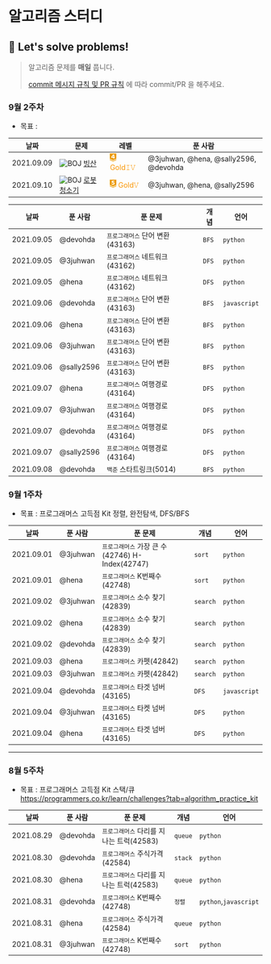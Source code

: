 # 알고리즘 스터디

## 🌻 Let's solve problems!

> 알고리즘 문제를 <b>매일</b> 풉니다.
>
> <a href="./rules for commit & pull request.md">commit 메시지 규칙 및 PR 규칙</a> 에 따라 commit/PR 을 해주세요.

### 9월 2주차
- 목표 :

|날짜|문제|레벨|푼 사람|
|---|---|---|------|
|2021.09.09|![BOJ](https://img.shields.io/static/v1?label=baekjoon&message=2573&color=blue) [빙산](https://www.acmicpc.net/problem/2573)|<img src="./src/images/gold4.png" style="height:16px;"></img> <span style="color:#FA9500">Gold𝙸𝚅</span>|@3juhwan, @hena, @sally2596, @devohda|
|2021.09.10|![BOJ](https://img.shields.io/static/v1?label=baekjoon&message=14503&color=blue) [로봇 청소기](https://www.acmicpc.net/problem/14503)|<img src="./src/images/gold5.png" style="height:16px;"></img> <span style="color:#FA9500">Gold𝚅</span>|@3juhwan, @hena, @sally2596|

|날짜|푼 사람|푼 문제|개념|언어|
|------|---|---|---|---|
|2021.09.05|@devohda|`프로그래머스` 단어 변환(43163)|`BFS`|`python`|
|2021.09.05|@3juhwan|`프로그래머스` 네트워크(43162)|`DFS`|`python`|
|2021.09.05|@hena|`프로그래머스` 네트워크(43162)|`DFS`|`python`|
|2021.09.06|@devohda|`프로그래머스` 단어 변환(43163)|`BFS`|`javascript`|
|2021.09.06|@hena|`프로그래머스` 단어 변환(43163)|`BFS`|`python`|
|2021.09.06|@3juhwan|`프로그래머스` 단어 변환(43163)|`BFS`|`python`|
|2021.09.06|@sally2596|`프로그래머스` 단어 변환(43163)|`BFS`|`python`|
|2021.09.07|@hena|`프로그래머스` 여행경로(43164)|`DFS`|`python`|
|2021.09.07|@3juhwan|`프로그래머스` 여행경로(43164)|`DFS`|`python`|
|2021.09.07|@devohda|`프로그래머스` 여행경로(43164)|`DFS`|`python`|
|2021.09.07|@sally2596|`프로그래머스` 여행경로(43164)|`DFS`|`python`|
|2021.09.08|@devohda|`백준` 스타트링크(5014)|`BFS`|`python`|


### 9월 1주차

- 목표 : 프로그래머스 고득점 Kit 정렬, 완전탐색, DFS/BFS

|날짜|푼 사람|푼 문제|개념|언어|
|------|---|---|---|---|
|2021.09.01|@3juhwan|`프로그래머스` 가장 큰 수(42746) H-Index(42747)|`sort`|`python`|
|2021.09.01|@hena|`프로그래머스` K번째수(42748)|`sort`|`python`|
|2021.09.02|@3juhwan|`프로그래머스` 소수 찾기(42839)|`search`|`python`|
|2021.09.02|@hena|`프로그래머스` 소수 찾기(42839)|`search`|`python`|
|2021.09.02|@devohda|`프로그래머스` 소수 찾기(42839)|`search`|`python`|
|2021.09.03|@hena|`프로그래머스` 카펫(42842)|`search`|`python`|
|2021.09.03|@3juhwan|`프로그래머스` 카펫(42842)|`search`|`python`|
|2021.09.04|@devohda|`프로그래머스` 타겟 넘버(43165)|`DFS`|`javascript`|
|2021.09.04|@3juhwan|`프로그래머스` 타켓 넘버(43165)|`DFS`|`python`|
|2021.09.04|@hena|`프로그래머스` 타겟 넘버(43165)|`DFS`|`python`|

---

### 8월 5주차
- 목표 : 프로그래머스 고득점 Kit 스택/큐
https://programmers.co.kr/learn/challenges?tab=algorithm_practice_kit

|날짜|푼 사람|푼 문제|개념|언어|
|------|---|---|---|---|
|2021.08.29|@devohda|`프로그래머스` 다리를 지나는 트럭(42583)|`queue`|`python`|
|2021.08.30|@devohda|`프로그래머스` 주식가격(42584)|`stack`|`python`|
|2021.08.30|@hena|`프로그래머스` 다리를 지나는 트럭(42583)|`queue`|`python`|
|2021.08.31|@devohda|`프로그래머스` K번째수(42748)|`정렬`|`python`,`javascript`|
|2021.08.31|@hena|`프로그래머스` 주식가격(42584)|`queue`|`python`|
|2021.08.31|@3juhwan|`프로그래머스` K번째수(42748)|`sort`|`python`|
